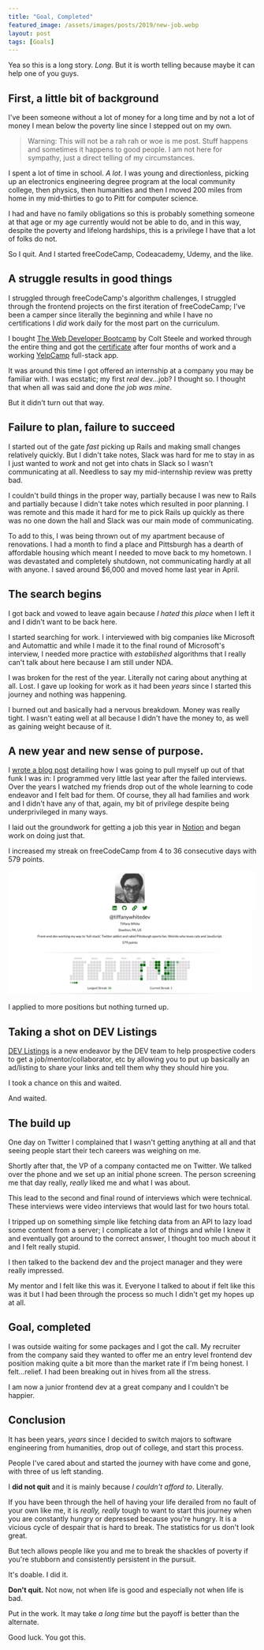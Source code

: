 ```yaml
---
title: "Goal, Completed"
featured_image: /assets/images/posts/2019/new-job.webp
layout: post
tags: [Goals]
---
```


Yea so this is a long story. _Long_. But it is worth telling because maybe it can help one of you guys.

## First, a little bit of background

I've been someone without a lot of money for a long time and by not a lot of money I mean below the poverty line since I stepped out on my own.

> Warning: This will not be a rah rah or woe is me post. Stuff happens and sometimes it happens to good people. I am not here for sympathy, just a direct telling of my circumstances.

I spent a lot of time in school. _A lot_. I was young and directionless, picking up an electronics engineering degree program at the local community college, then physics, then humanities and then I moved 200 miles from home in my mid-thirties to go to Pitt for computer science.

I had and have no family obligations so this is probably something someone at that age or my age currently would not be able to do, and in this way, despite the poverty and lifelong hardships, this is a privilege I have that a lot of folks do not.

So I quit. And I started freeCodeCamp, Codeacademy, Udemy, and the like.

## A struggle results in good things

I struggled through freeCodeCamp's algorithm challenges, I struggled through the frontend projects on the first iteration of freeCodeCamp; I've been a camper since literally the beginning and while I have no certifications I _did_ work daily for the most part on the curriculum.

I bought [The Web Developer Bootcamp](https://www.udemy.com/the-web-developer-bootcamp/)  by Colt Steele and worked through the entire thing and got the [certificate](https://drive.google.com/file/d/17og0eh-nNLoVtx15pRXu0aB4tCsoy5Pl/view?usp=sharing) after four months of work and a working [YelpCamp](https://yelpcamp96.herokuapp.com/)  full-stack app.

It was around this time I got offered an internship at a company you may be familiar with. I was ecstatic; my first _real_ dev...job? I thought so. I thought that when all was said and done _the job was mine_.

But it didn't turn out that way.

## Failure to plan, failure to succeed

I started out of the gate _fast_ picking up Rails and making small changes relatively quickly. But I didn't take notes, Slack was hard for me to stay in as I just wanted to _work_ and not get into chats in Slack so I wasn't communicating at all. Needless to say my mid-internship review was pretty bad.

I couldn't build things in the proper way, partially because I was new to Rails and partially because I didn't take notes which resulted in poor planning. I was remote and this made it hard for me to pick Rails up quickly as there was no one down the hall and Slack was our main mode of communicating.

To add to this, I was being thrown out of my apartment because of renovations. I had a month to find a place and Pittsburgh has a dearth of affordable housing which meant I needed to move back to my hometown. I was devastated and completely shutdown, not communicating hardly at all with anyone. I saved around $6,000 and moved home last year in April.

## The search begins

I got back and vowed to leave again because _I hated this place_ when I left it and I didn't want to be back here.

I started searching for work. I interviewed with big companies like Microsoft and Automattic and while I made it to the final round of Microsoft's interview, I needed more practice with _established_ algorithms that I really can't talk about here because I am still under NDA.

I was broken for the rest of the year. Literally not caring about anything at all. Lost. I gave up looking for work as it had been _years_ since I started this journey and nothing was happening.

I burned out and basically had a nervous breakdown. Money was really tight. I wasn't eating well at all because I didn't have the money to, as well as gaining weight because of it.

## A new year and new sense of purpose.

I [wrote a blog post](https://tiffanywhite.dev/end-of-year-goals/) detailing how I was going to pull myself up out of that funk I was in: I programmed very little last year after the failed interviews. Over the years I watched my friends drop out of the whole learning to code endeavor and I felt bad for them. Of course, they all had families and work and I didn't have any of that, again, my bit of privilege despite being underprivileged in many ways.

I laid out the groundwork for getting a job this year in [Notion](https://www.notion.so) and began work on doing just that.

I increased my streak on freeCodeCamp from 4 to 36 consecutive days with 579 points.

![](/assets/images/posts/2019/2.webp)

I applied to more positions but nothing turned up.

## Taking a shot on DEV Listings

[DEV Listings](https://dev.to/listings) is a new endeavor by the DEV team to help prospective coders to get a job/mentor/collaborator, etc by allowing you to put up basically an ad/listing to share your links and tell them why they should hire you.

I took a chance on this and waited.

And waited.

## The build up

One day on Twitter I complained that I wasn't getting anything at all and that seeing people start their tech careers was weighing on me.

Shortly after that, the VP of a company contacted me on Twitter. We talked over the phone and we set up an initial phone screen. The person screening me that day really, _really_ liked me and what I was about.

This lead to the second and final round of interviews which were technical. These interviews were video interviews that would last for two hours total.

I tripped up on something simple like fetching data from an API to lazy load some content from a server; I complicate a lot of things and while I knew it and eventually got around to the correct answer, I thought too much about it and I felt really stupid.

I then talked to the backend dev and the project manager and they were really impressed.

My mentor and I felt like this was it. Everyone I talked to about if felt like this was it but I had been through the process so much I didn't get my hopes up at all.

## Goal, completed

I was outside waiting for some packages and I got the call. My recruiter from the company said they wanted to offer me an entry level frontend dev position making quite a bit more than the market rate if I'm being honest. I felt...relief. I had been breaking out in hives from all the stress.

I am now a junior frontend dev at a great company and I couldn't be happier.

## Conclusion

It has been years, _years_ since I decided to switch majors to software engineering from humanities, drop out of college, and start this process.

People I've cared about and started the journey with have come and gone, with three of us left standing.

I **did not quit** and it is mainly because _I couldn't afford to_. Literally.

If you have been through the hell of having your life derailed from no fault of your own like me, it is _really, really_ tough to want to start this journey when you are constantly hungry or depressed because you're hungry. It is a vicious cycle of despair that is hard to break. The statistics for us don't look great.

But tech allows people like you and me to break the shackles of poverty if you're stubborn and consistently persistent in the pursuit.

It's doable. I did it.

**Don't quit.** Not now, not when life is good and especially not when life is bad.

Put in the work. It may take _a long time_ but the payoff is better than the alternate.

Good luck. You got this.
